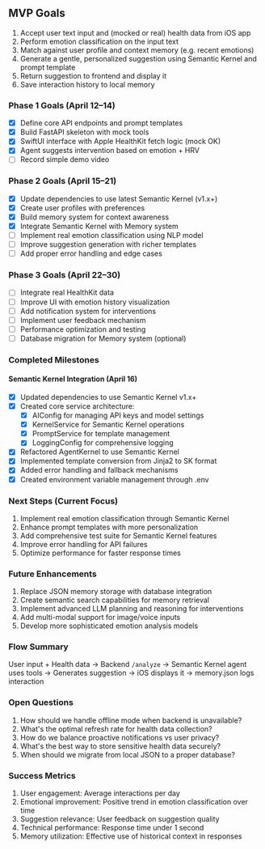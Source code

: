 ## MVP Goals

1. Accept user text input and (mocked or real) health data from iOS app
2. Perform emotion classification on the input text
3. Match against user profile and context memory (e.g. recent emotions)
4. Generate a gentle, personalized suggestion using Semantic Kernel and prompt template
5. Return suggestion to frontend and display it
6. Save interaction history to local memory

### Phase 1 Goals (April 12–14)
- [x] Define core API endpoints and prompt templates
- [x] Build FastAPI skeleton with mock tools
- [x] SwiftUI interface with Apple HealthKit fetch logic (mock OK)
- [x] Agent suggests intervention based on emotion + HRV
- [ ] Record simple demo video

### Phase 2 Goals (April 15–21)
- [x] Update dependencies to use latest Semantic Kernel (v1.x+)
- [x] Create user profiles with preferences
- [x] Build memory system for context awareness
- [x] Integrate Semantic Kernel with Memory system
- [ ] Implement real emotion classification using NLP model
- [ ] Improve suggestion generation with richer templates
- [ ] Add proper error handling and edge cases

### Phase 3 Goals (April 22–30)
- [ ] Integrate real HealthKit data
- [ ] Improve UI with emotion history visualization
- [ ] Add notification system for interventions
- [ ] Implement user feedback mechanism
- [ ] Performance optimization and testing
- [ ] Database migration for Memory system (optional)

### Completed Milestones

#### Semantic Kernel Integration (April 16)
- [x] Updated dependencies to use Semantic Kernel v1.x+
- [x] Created core service architecture:
  - [x] AIConfig for managing API keys and model settings
  - [x] KernelService for Semantic Kernel operations
  - [x] PromptService for template management
  - [x] LoggingConfig for comprehensive logging
- [x] Refactored AgentKernel to use Semantic Kernel
- [x] Implemented template conversion from Jinja2 to SK format
- [x] Added error handling and fallback mechanisms
- [x] Created environment variable management through .env

### Next Steps (Current Focus)
1. Implement real emotion classification through Semantic Kernel
2. Enhance prompt templates with more personalization
3. Add comprehensive test suite for Semantic Kernel features
4. Improve error handling for API failures
5. Optimize performance for faster response times

### Future Enhancements
1. Replace JSON memory storage with database integration
2. Create semantic search capabilities for memory retrieval
3. Implement advanced LLM planning and reasoning for interventions
4. Add multi-modal support for image/voice inputs
5. Develop more sophisticated emotion analysis models

### Flow Summary
User input + Health data → Backend `/analyze` → Semantic Kernel agent uses tools → Generates suggestion → iOS displays it → memory.json logs interaction

### Open Questions

1. How should we handle offline mode when backend is unavailable?
2. What's the optimal refresh rate for health data collection?
3. How do we balance proactive notifications vs user privacy?
4. What's the best way to store sensitive health data securely?
5. When should we migrate from local JSON to a proper database?

### Success Metrics

1. User engagement: Average interactions per day
2. Emotional improvement: Positive trend in emotion classification over time
3. Suggestion relevance: User feedback on suggestion quality
4. Technical performance: Response time under 1 second
5. Memory utilization: Effective use of historical context in responses 